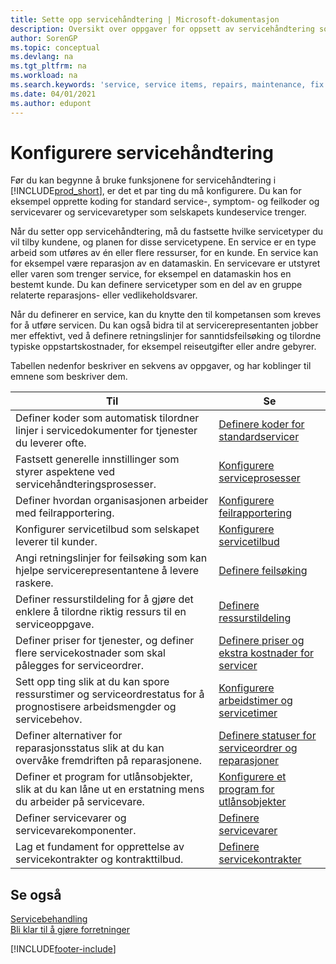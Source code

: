```yaml
---
title: Sette opp servicehåndtering | Microsoft-dokumentasjon
description: Oversikt over oppgaver for oppsett av servicehåndtering som er tilpasset måten organisasjonene håndterer tjenestene på.
author: SorenGP
ms.topic: conceptual
ms.devlang: na
ms.tgt_pltfrm: na
ms.workload: na
ms.search.keywords: 'service, service items, repairs, maintenance, fix'
ms.date: 04/01/2021
ms.author: edupont
---
```


# <a name="setting-up-service-management" />Konfigurere servicehåndtering
Før du kan begynne å bruke funksjonene for servicehåndtering i [!INCLUDE[prod_short](includes/prod_short.md)], er det et par ting du må konfigurere. Du kan for eksempel opprette koding for standard service-, symptom- og feilkoder og servicevarer og servicevaretyper som selskapets kundeservice trenger.  

Når du setter opp servicehåndtering, må du fastsette hvilke servicetyper du vil tilby kundene, og planen for disse servicetypene. En service er en type arbeid som utføres av én eller flere ressurser, for en kunde. En service kan for eksempel være reparasjon av en datamaskin. En servicevare er utstyret eller varen som trenger service, for eksempel en datamaskin hos en bestemt kunde. Du kan definere servicetyper som en del av en gruppe relaterte reparasjons- eller vedlikeholdsvarer.  
  
Når du definerer en service, kan du knytte den til kompetansen som kreves for å utføre servicen. Du kan også bidra til at servicerepresentanten jobber mer effektivt, ved å definere retningslinjer for sanntidsfeilsøking og tilordne typiske oppstartskostnader, for eksempel reiseutgifter eller andre gebyrer.  

Tabellen nedenfor beskriver en sekvens av oppgaver, og har koblinger til emnene som beskriver dem.  
  
| Til | Se |
| --- | --- |
| Definer koder som automatisk tilordner linjer i servicedokumenter for tjenester du leverer ofte. |[Definere koder for standardservicer](service-how-setup-service-coding.md)|
| Fastsett generelle innstillinger som styrer aspektene ved servicehåndteringsprosesser.|[Konfigurere serviceprosesser](service-setup-service-processes.md)|
| Definer hvordan organisasjonen arbeider med feilrapportering. |[Konfigurere feilrapportering](service-how-setup-fault-reporting.md) |
| Konfigurer servicetilbud som selskapet leverer til kunder.|[Konfigurere servicetilbud](service-how-setup-service-offerings.md)|
| Angi retningslinjer for feilsøking som kan hjelpe servicerepresentantene å levere raskere. |[Definere feilsøking](service-how-setup-troubleshooting.md) |
| Definer ressurstildeling for å gjøre det enklere å tilordne riktig ressurs til en serviceoppgave. |[Definere ressurstildeling](service-how-setup-resource-allocation.md) |
| Definer priser for tjenester, og definer flere servicekostnader som skal pålegges for serviceordrer. |[Definere priser og ekstra kostnader for servicer](service-how-setup-service-costs-pricing.md)|
| Sett opp ting slik at du kan spore ressurstimer og serviceordrestatus for å prognostisere arbeidsmengder og servicebehov.|[Konfigurere arbeidstimer og servicetimer](service-how-setup-work-service-hours.md)|
| Definer alternativer for reparasjonsstatus slik at du kan overvåke fremdriften på reparasjonene. | [Definere statuser for serviceordrer og reparasjoner](service-order-repair-status.md)|
| Definer et program for utlånsobjekter, slik at du kan låne ut en erstatning mens du arbeider på servicevare. |[Konfigurere et program for utlånsobjekter](service-how-setup-loaner-program.md) |
| Definer servicevarer og servicevarekomponenter. |[Definere servicevarer](service-how-setup-service-items.md) |
| Lag et fundament for opprettelse av servicekontrakter og kontrakttilbud. |[Definere servicekontrakter](service-how-setup-service-contracts.md) |

## <a name="see-also" />Se også
[Servicebehandling](service-service.md)  
[Bli klar til å gjøre forretninger](ui-get-ready-business.md)  


[!INCLUDE[footer-include](includes/footer-banner.md)]
